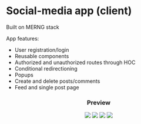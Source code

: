 # Social-media app (client)

Built on MERNG stack

App features:

- User registration/login
- Reusable components
- Authorized and unauthorized routes through HOC
- Conditional redirectioning
- Popups
- Create and delete posts/comments
- Feed and single post page

<h3 align="center">Preview</h3>
<p align="center">
<img src="https://user-images.githubusercontent.com/87679143/168499043-5e568f41-c41c-4732-bf29-41287414c445.png">
<img src="https://user-images.githubusercontent.com/87679143/168498896-0bc1ee8e-6fd6-478b-97c8-50e13f89f18b.png">
<img src="https://user-images.githubusercontent.com/87679143/168499167-ec0fca04-fe00-4c64-a9cc-ceb2aba757f9.png">
<img src="https://user-images.githubusercontent.com/87679143/168499356-b35c8258-7ae9-4648-ab5d-cb79a8dfc32d.png">
</p>
